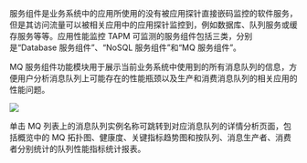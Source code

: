 

服务组件是业务系统中的应用所使用的没有被应用探针直接嵌码监控的软件服务，但是其访问流量可以被相关应用中的应用探针监控到，例如数据库、队列服务或缓存服务等等。应用性能监控 TAPM 可监测的服务组件包括三类，分别是“Database 服务组件”、“NoSQL 服务组件”和“MQ 服务组件”。

MQ 服务组件功能模块用于展示当前业务系统中使用到的所有消息队列的信息，方便用户分析消息队列上可能存在的性能瓶颈以及生产和消费消息队列的相关应用的性能问题。

![](https://main.qcloudimg.com/raw/18d1f379cfd2ed02e3fa7bf46292453d.png)

单击 MQ 列表上的消息队列实例名称可跳转到对应消息队列的详情分析页面，包括概览中的 MQ 拓扑图、健康度、关键指标趋势图和按队列、消息生产者、消费者分别统计的队列性能指标统计报表。


